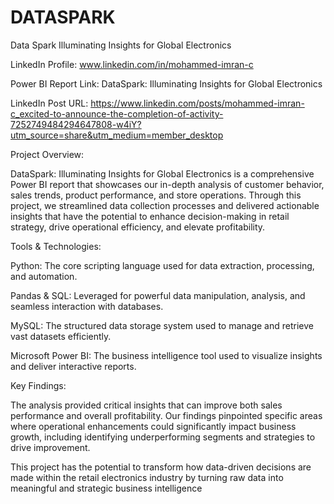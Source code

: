 # DATASPARK
Data Spark Illuminating Insights for Global Electronics

LinkedIn Profile: www.linkedin.com/in/mohammed-imran-c

Power BI Report Link: DataSpark: Illuminating Insights for Global Electronics

LinkedIn Post URL: https://www.linkedin.com/posts/mohammed-imran-c_excited-to-announce-the-completion-of-activity-7252749484294647808-w4iY?utm_source=share&utm_medium=member_desktop	

Project Overview:

DataSpark: Illuminating Insights for Global Electronics is a comprehensive Power BI report that showcases our in-depth analysis of customer behavior, sales trends, product performance, and store operations. 
Through this project, we streamlined data collection processes and delivered actionable insights that have the potential to enhance decision-making in retail strategy, drive operational efficiency, and elevate profitability.

Tools & Technologies:

 Python: The core scripting language used for data extraction, processing, and automation.

 Pandas & SQL: Leveraged for powerful data manipulation, analysis, and seamless interaction with databases.

 MySQL: The structured data storage system used to manage and retrieve vast datasets efficiently.

 Microsoft Power BI: The business intelligence tool used to visualize insights and deliver interactive reports.

Key Findings:

The analysis provided critical insights that can improve both sales performance and overall profitability. Our findings pinpointed specific areas where operational enhancements could significantly impact business growth, including identifying underperforming segments and strategies to drive improvement.

This project has the potential to transform how data-driven decisions are made within the retail electronics industry by turning raw data into meaningful and strategic business intelligence
